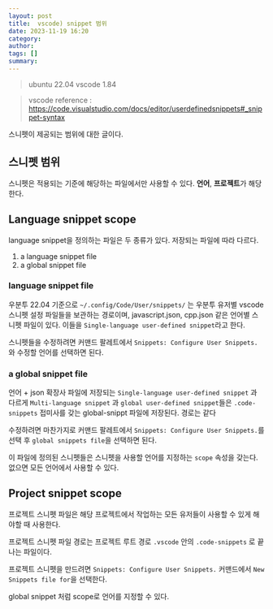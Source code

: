 ```yaml
---
layout: post
title:  vscode) snippet 범위
date: 2023-11-19 16:20
category: 
author: 
tags: []
summary: 
---
```


> ubuntu 22.04
> vscode 1.84

> vscode reference : https://code.visualstudio.com/docs/editor/userdefinedsnippets#_snippet-syntax

스니펫이 제공되는 범위에 대한 글이다.

## 스니펫 범위

스니펫은 적용되는 기준에 해당하는 파일에서만 사용할 수 있다. **언어**, **프로젝트**가 해당한다.

## Language snippet scope

language snippet을 정의하는 파일은 두 종류가 있다. 저장되는 파일에 따라 다르다.

1. a language snippet file
2. a global snippet file

### language snippet file

우분투 22.04 기준으로 `~/.config/Code/User/snippets/` 는 우분투 유저별 vscode 스니펫 설정 파일들을 보관하는 경로이며, javascript.json, cpp.json 같은 언어별 스니펫 파일이 있다. 이들을 `Single-language user-defined snippet`라고 한다.

스니펫들을 수정하려면 커맨드 팔레트에서 `Snippets: Configure User Snippets.` 와 수정할 언어를 선택하면 된다.

### a global snippet file

언어 + json 확장사 파일에 저장되는 `Single-language user-defined snippet` 과 다르게 `Multi-language snippet` 과 `global user-defined snippet`들은 `.code-snippets` 접미사를 갖는 global-snippt 파일에 저장된다. 경로는 같다

수정하려면 마찬가지로 커맨드 팔레트에서 `Snippets: Configure User Snippets.`를 선택 후 `global snippets file`을 선택하면 된다.

이 파일에 정의된 스니펫들은 스니펫을 사용할 언어를 지정하는 `scope` 속성을 갖는다. 없으면 모든 언어에서 사용할 수 있다.

## Project snippet scope

프로젝트 스니펫 파일은 해당 프로젝트에서 작업하는 모든 유저들이 사용할 수 있게 해야할 때 사용한다.

프로젝트 스니펫 파일 경로는 프로젝트 루트 경로 `.vscode` 안의 `.code-snippets` 로 끝나는 파일이다.

프로젝트 스니펫을 만드려면 `Snippets: Configure User Snippets.` 커맨드에서 `New Snippets file for`을 선택한다.

global snippet 처럼 scope로 언어를 지정할 수 있다.

